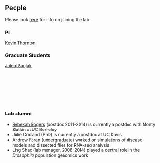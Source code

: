 ## People

Please look [here](joining) for info on joining the lab.

### PI

[Kevin Thornton](krthornt)


### Graduate Students

[Jaleal Sanjak](jsanjak)

<br><br><br><br><br><br>

### Lab alumni

* [Rebekah Rogers](http://evolscientist.com/) (postdoc 2011-2014) is currently a postdoc with Monty Slatkin at UC Berkeley
* Julie Cridland (PhD) is currently a postdoc at UC Davis
* Andrew Foran (undergraduate) worked on simulations of disease models and dissected flies for RNA-seq analysis
* Ling Shao (lab manager, 2008-2014) played a central role in the _Drosophila_ population genomics work 

